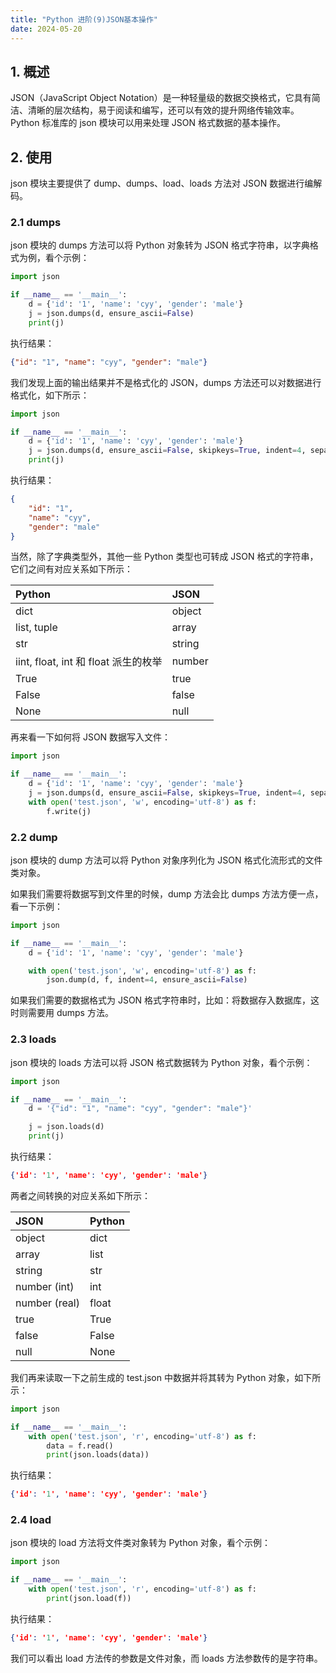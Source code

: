 ```yaml
---
title: "Python 进阶(9)JSON基本操作"
date: 2024-05-20
---
```

## 1. 概述

JSON（JavaScript Object Notation）是一种轻量级的数据交换格式，它具有简洁、清晰的层次结构，易于阅读和编写，还可以有效的提升网络传输效率。Python 标准库的 json 模块可以用来处理 JSON 格式数据的基本操作。

## 2. 使用

json 模块主要提供了 dump、dumps、load、loads 方法对 JSON 数据进行编解码。

### 2.1 dumps

json 模块的 dumps 方法可以将 Python 对象转为 JSON 格式字符串，以字典格式为例，看个示例：

```python
import json

if __name__ == '__main__':
    d = {'id': '1', 'name': 'cyy', 'gender': 'male'}
    j = json.dumps(d, ensure_ascii=False)
    print(j)
```

执行结果：

```json
{"id": "1", "name": "cyy", "gender": "male"}
```

我们发现上面的输出结果并不是格式化的 JSON，dumps 方法还可以对数据进行格式化，如下所示：

```python
import json

if __name__ == '__main__':
    d = {'id': '1', 'name': 'cyy', 'gender': 'male'}
    j = json.dumps(d, ensure_ascii=False, skipkeys=True, indent=4, separators=(',', ": "))
    print(j)
```

执行结果：

```json
{
    "id": "1",
    "name": "cyy",
    "gender": "male"
}
```

当然，除了字典类型外，其他一些 Python 类型也可转成 JSON 格式的字符串，它们之间有对应关系如下所示：

| Python                               | JSON   |
| :----------------------------------- | :----- |
| dict                                 | object |
| list, tuple                          | array  |
| str                                  | string |
| iint, float, int 和 float 派生的枚举 | number |
| True                                 | true   |
| False                                | false  |
| None                                 | null   |

再来看一下如何将 JSON 数据写入文件：

```python
import json

if __name__ == '__main__':
    d = {'id': '1', 'name': 'cyy', 'gender': 'male'}
    j = json.dumps(d, ensure_ascii=False, skipkeys=True, indent=4, separators=(',', ": "))
    with open('test.json', 'w', encoding='utf-8') as f:
        f.write(j)
```

### 2.2 dump

json 模块的 dump 方法可以将 Python 对象序列化为 JSON 格式化流形式的文件类对象。

如果我们需要将数据写到文件里的时候，dump 方法会比 dumps 方法方便一点，看一下示例：

```python
import json

if __name__ == '__main__':
    d = {'id': '1', 'name': 'cyy', 'gender': 'male'}

    with open('test.json', 'w', encoding='utf-8') as f:
        json.dump(d, f, indent=4, ensure_ascii=False)
```

如果我们需要的数据格式为 JSON 格式字符串时，比如：将数据存入数据库，这时则需要用 dumps 方法。

### 2.3 loads

json 模块的 loads 方法可以将 JSON 格式数据转为 Python 对象，看个示例：

```python
import json

if __name__ == '__main__':
    d = '{"id": "1", "name": "cyy", "gender": "male"}'

    j = json.loads(d)
    print(j)
```

执行结果：

```json
{'id': '1', 'name': 'cyy', 'gender': 'male'}
```

两者之间转换的对应关系如下所示：

| JSON          | Python |
| :------------ | :----- |
| object        | dict   |
| array         | list   |
| string        | str    |
| number (int)  | int    |
| number (real) | float  |
| true          | True   |
| false         | False  |
| null          | None   |

我们再来读取一下之前生成的 test.json 中数据并将其转为 Python 对象，如下所示：

```python
import json

if __name__ == '__main__':
    with open('test.json', 'r', encoding='utf-8') as f:
        data = f.read()
        print(json.loads(data))
```

执行结果：

```json
{'id': '1', 'name': 'cyy', 'gender': 'male'}
```

### 2.4 load

json 模块的 load 方法将文件类对象转为 Python 对象，看个示例：

```python
import json

if __name__ == '__main__':
    with open('test.json', 'r', encoding='utf-8') as f:
        print(json.load(f))
```

执行结果：

```json
{'id': '1', 'name': 'cyy', 'gender': 'male'}
```

我们可以看出 load 方法传的参数是文件对象，而 loads 方法参数传的是字符串。